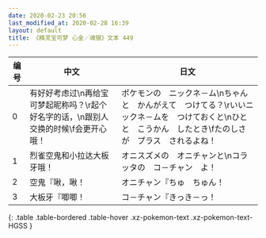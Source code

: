 ```yaml
---
date: 2020-02-23 20:56
last_modified_at: 2020-02-28 16:39
layout: default
title: 《精灵宝可梦 心金／魂银》文本 449
---
```

| 编号 | 中文 | 日文 |
| ---- | ---- | ---- |
| 0 | 有好好考虑过\n再给宝可梦起昵称吗？\r起个好名字的话，\n跟别人交换的时候\f会更开心哦！ | ポケモンの　ニックネ－ム\nちゃんと　かんがえて　つけてる？\rいいニックネ－ムを　つけておくと\nひとと　こうかん　したとき\fたのしさが　プラス　されるよね！ |
| 1 | 烈雀空鬼和小拉达大板牙哦！ | オニスズメの　オニチャンと\nコラッタの　コ－チャン　よ！ |
| 2 | 空鬼『啾，啾！ | オニチャン『ちゅ　ちゅん！ |
| 3 | 大板牙『唧唧！ | コ－チャン『きっき－っ！ |
{: .table .table-bordered .table-hover .xz-pokemon-text .xz-pokemon-text-HGSS }